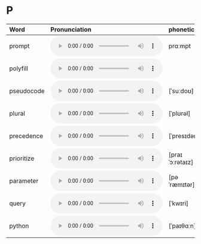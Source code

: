 
# P

| Word  | Pronunciation | phonetic |
| :-- | :-- | :-- |
| prompt | <audio src="/awesome-pronunciation/public/audio/prompt.mp3" controls="controls" controlslist="nodownload"></audio> | prɑːmpt |
| polyfill | <audio src="/awesome-pronunciation/public/audio/polyfill.mp3" controls="controls" controlslist="nodownload"></audio> |  |
| pseudocode | <audio src="/awesome-pronunciation/public/audio/pseudocode.mp3" controls="controls" controlslist="nodownload"></audio> | [ˈsuːdoʊ] |
| plural | <audio src="/awesome-pronunciation/public/audio/plural.mp3" controls="controls" controlslist="nodownload"></audio> | [ˈplʊrəl] |
| precedence | <audio src="/awesome-pronunciation/public/audio/precedence.mp3" controls="controls" controlslist="nodownload"></audio> | [ˈpresɪdəns] |
| prioritize | <audio src="/awesome-pronunciation/public/audio/prioritize.mp3" controls="controls" controlslist="nodownload"></audio> | [praɪˈɔːrətaɪz] |
| parameter | <audio src="/awesome-pronunciation/public/audio/parameter.mp3" controls="controls" controlslist="nodownload"></audio> | [pəˈræmɪtər] |
| query | <audio src="/awesome-pronunciation/public/audio/query.mp3" controls="controls" controlslist="nodownload"></audio> | [ˈkwɪri] |
| python | <audio src="/awesome-pronunciation/public/audio/python.mp3" controls="controls" controlslist="nodownload"></audio> | [ˈpaɪθɑːn] |
